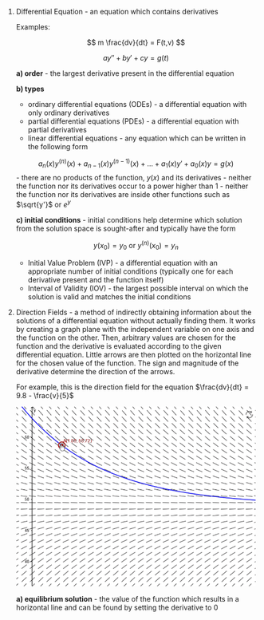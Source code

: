 1. Differential Equation - an equation which contains derivatives

	Examples:

	$$ m \frac{dv}{dt} = F(t,v) $$
	
	$$ ay'' + by' + cy = g(t) $$
	
	**a) order** - the largest derivative present in the differential equation
	
	**b) types**
	- ordinary differential equations (ODEs) - a differential equation with only ordinary derivatives
	- partial differential equations (PDEs) - a differential equation with partial derivatives
	- linear differential equations - any equation which can be written in the following form
	
	$$a_n(x)y^{(n)}(x) + a_{n - 1}(x)y^{(n - 1)}(x) + ... + a_1(x)y' + a_0(x)y = g(x)$$
		- there are no products of the function, $y(x)$ and its derivatives
		- neither the function nor its derivatives occur to a power higher than 1
		- neither the function nor its derivatives are inside other functions such as $\sqrt{y'}$ or $e^y$
	
	**c) initial conditions** - initial conditions help determine which solution from the solution space is sought-after and typically have the form
	
	$$ y(x_0) = y_0 \text{ or } y^{(n)}(x_0) = y_n$$
	
	- Initial Value Problem (IVP) - a differential equation with an appropriate number of initial conditions (typically one for each derivative present and the function itself)
	- Interval of Validity (IOV) - the largest possible interval on which the solution is valid and matches the initial conditions

2. Direction Fields - a method of indirectly obtaining information about the solutions of a differential equation without actually finding them. It works by creating a graph plane with the independent variable on one axis and the function on the other. Then, arbitrary values are chosen for the function and the derivative is evaluated according to the given differential equation. Little arrows are then plotted on the horizontal line for the chosen value of the function. The sign and magnitude of the derivative determine the direction of the arrows.

	For example, this is the direction field for the equation $\frac{dv}{dt} = 9.8 - \frac{v}{5}$
	
	![](../../Resources/Images/Direction%20Field.gif)
	
	**a) equilibrium solution** - the value of the function which results in a horizontal line and can be found by setting the derivative to 0